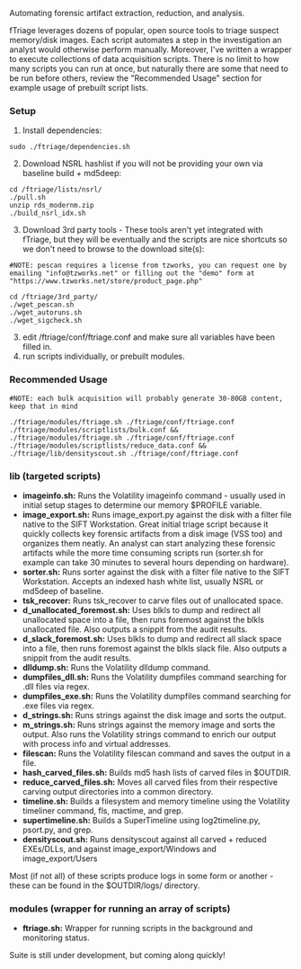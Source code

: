 Automating forensic artifact extraction, reduction, and analysis.  

fTriage leverages dozens of popular, open source tools to triage suspect memory/disk images. Each script automates a step in the investigation an analyst would otherwise perform manually. Moreover, I've written a wrapper to execute collections of data acquisition scripts. There is no limit to how many scripts you can run at once, but naturally there are some that need to be run before others, review the "Recommended Usage" section for example usage of prebuilt script lists.

### Setup
1. Install dependencies:
```
sudo ./ftriage/dependencies.sh
```
2. Download NSRL hashlist if you will not be providing your own via baseline build + md5deep:
```
cd /ftriage/lists/nsrl/
./pull.sh
unzip rds_modernm.zip
./build_nsrl_idx.sh
```
3. Download 3rd party tools - These tools aren't yet integrated with fTriage, but they will be eventually and the scripts are nice shortcuts so we don't need to browse to the download site(s):
```
#NOTE: pescan requires a license from tzworks, you can request one by emailing "info@tzworks.net" or filling out the "demo" form at "https://www.tzworks.net/store/product_page.php"

cd /ftriage/3rd_party/
./wget_pescan.sh
./wget_autoruns.sh
./wget_sigcheck.sh
```  
3. edit /ftriage/conf/ftriage.conf and make sure all variables have been filled in.
4. run scripts individually, or prebuilt modules.

### Recommended Usage
```
#NOTE: each bulk acquisition will probably generate 30-80GB content, keep that in mind

./ftriage/modules/ftriage.sh ./ftriage/conf/ftriage.conf ./ftriage/modules/scriptlists/bulk.conf &&
./ftriage/modules/ftriage.sh ./ftriage/conf/ftriage.conf ./ftriage/modules/scriptlists/reduce_data.conf &&
./ftriage/lib/densityscout.sh ./ftriage/conf/ftriage.conf
```

### lib (targeted scripts)
- **imageinfo.sh:** Runs the Volatility imageinfo command - usually used in initial setup stages to determine our memory $PROFILE variable.  
- **image_export.sh:** Runs image_export.py against the disk with a filter file native to the SIFT Workstation. Great initial triage script because it quickly collects key forensic artifacts from a disk image (VSS too) and organizes them neatly. An analyst can start analyzing these forensic artifacts while the more time consuming scripts run (sorter.sh for example can take 30 minutes to several hours depending on hardware).  
- **sorter.sh:** Runs sorter against the disk with a filter file native to the SIFT Workstation. Accepts an indexed hash white list, usually NSRL or md5deep of baseline.
- **tsk_recover:** Runs tsk_recover to carve files out of unallocated space.  
- **d_unallocated_foremost.sh:** Uses blkls to dump and redirect all unallocated space into a file, then runs foremost against the blkls unallocated file. Also outputs a snippit from the audit results.  
- **d_slack_foremost.sh:** Uses blkls to dump and redirect all slack space into a file, then runs foremost against the blkls slack file. Also outputs a snippit from the audit results.  
- **dlldump.sh:** Runs the Volatility dlldump command.  
- **dumpfiles_dll.sh:** Runs the Volatility dumpfiles command searching for .dll files via regex.  
- **dumpfiles_exe.sh:** Runs the Volatility dumpfiles command searching for .exe files via regex.   
- **d_strings.sh:** Runs strings against the disk image and sorts the output.  
- **m_strings.sh:** Runs strings against the memory image and sorts the output. Also runs the Volatility strings command to enrich our output with process info and virtual addresses.  
- **filescan:** Runs the Volatility filescan command and saves the output in a file.  
- **hash_carved_files.sh:** Builds md5 hash lists of carved files in $OUTDIR.  
- **reduce_carved_files.sh:** Moves all carved files from their respective carving output directories into a common directory. 
- **timeline.sh:** Builds a filesystem and memory timeline using the Volatility timeliner command, fls, mactime, and grep.  
- **supertimeline.sh:** Builds a SuperTimeline using log2timeline.py, psort.py, and grep.
- **densityscout.sh:** Runs densityscout against all carved + reduced EXEs/DLLs, and against image_export/Windows and image_export/Users  

Most (if not all) of these scripts produce logs in some form or another - these can be found in the $OUTDIR/logs/ directory.

### modules (wrapper for running an array of scripts)
- **ftriage.sh:** Wrapper for running scripts in the background and monitoring status.

Suite is still under development, but coming along quickly!
